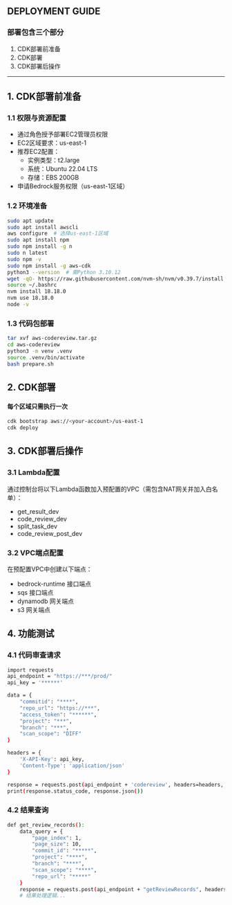 ## DEPLOYMENT GUIDE

### 部署包含三个部分
1. CDK部署前准备
2. CDK部署
3. CDK部署后操作

---

## 1. CDK部署前准备

### 1.1 权限与资源配置
- 通过角色授予部署EC2管理员权限
- EC2区域要求：us-east-1
- 推荐EC2配置：
  - 实例类型：t2.large
  - 系统：Ubuntu 22.04 LTS
  - 存储：EBS 200GB
- 申请Bedrock服务权限（us-east-1区域）

### 1.2 环境准备
```bash
sudo apt update
sudo apt install awscli
aws configure  # 选择us-east-1区域
sudo apt install npm
sudo npm install -g n
sudo n latest
sudo npm -v
sudo npm install -g aws-cdk
python3 --version  # 需Python 3.10.12
wget -qO- https://raw.githubusercontent.com/nvm-sh/nvm/v0.39.7/install.sh | bash
source ~/.bashrc
nvm install 18.18.0
nvm use 18.18.0
node -v
```

### 1.3 代码包部署
```bash
tar xvf aws-codereview.tar.gz
cd aws-codereview
python3 -m venv .venv
source .venv/bin/activate
bash prepare.sh
```

## 2. CDK部署

#### 每个区域只需执行一次
```bash
cdk bootstrap aws://<your-account>/us-east-1
cdk deploy
```

## 3. CDK部署后操作
### 3.1 Lambda配置

通过控制台将以下Lambda函数加入预配置的VPC（需包含NAT网关并加入白名单）：
- get_result_dev
- code_review_dev
- split_task_dev
- code_review_post_dev

### 3.2 VPC端点配置

在预配置VPC中创建以下端点：
- bedrock-runtime	接口端点
- sqs	接口端点
- dynamodb	网关端点
- s3	网关端点

## 4. 功能测试
### 4.1 代码审查请求
```bash
import requests
api_endpoint = "https://***/prod/"
api_key = '******'

data = {
    "commitid": "****",
    "repo_url": "https://***",
    "access_token": "******",
    "project": "***",
    "branch": "***",
    "scan_scope": "DIFF"
}

headers = {
    'X-API-Key': api_key,
    'Content-Type': 'application/json'
}

response = requests.post(api_endpoint + 'codereview', headers=headers, json=data)
print(response.status_code, response.json())
```

### 4.2 结果查询
```bash
def get_review_records():
    data_query = {
        "page_index": 1,
        "page_size": 10,
        "commit_id": "*****",
        "project": "****",
        "branch": "****",
        "scan_scope": "****",
        "repo_url": "*****"
    }
    response = requests.post(api_endpoint + "getReviewRecords", headers=headers, json=data_query)
    # 结果处理逻辑...
```
